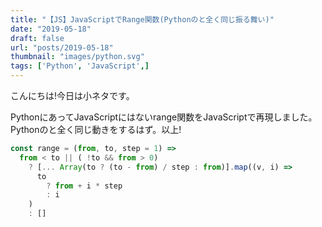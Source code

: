 ```yaml
---
title: "【JS】JavaScriptでRange関数(Pythonのと全く同じ振る舞い)"
date: "2019-05-18"
draft: false
url: "posts/2019-05-18"
thumbnail: "images/python.svg"
tags: ['Python', 'JavaScript',]
---
```


こんにちは!今日は小ネタです。

PythonにあってJavaScriptにはないrange関数をJavaScriptで再現しました。Pythonのと全く同じ動きをするはず。以上!

```javascript
const range = (from, to, step = 1) =>
  from < to || ( !to && from > 0)
    ? [... Array(to ? (to - from) / step : from)].map((v, i) => 
      to 
        ? from + i * step
        : i
    )
    : []
```
